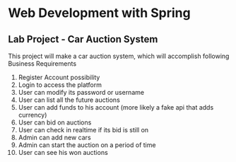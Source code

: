 # Web Development with Spring
## Lab Project - Car Auction System

This project will make a car auction system, which will accomplish following Business Requirements
1. Register Account possibility
2. Login to access the platform
3. User can modify its password or username
4. User can list all the future auctions
5. User can add funds to his account (more likely a fake api that adds currency)
6. User can bid on auctions
7. User can check in realtime if its bid is still on
8. Admin can add new cars
9. Admin can start the auction on a period of time
10. User can see his won auctions